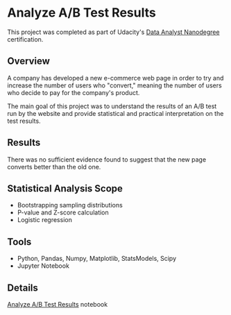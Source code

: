 # Analyze A/B Test Results
This project was completed as part of Udacity's [Data Analyst Nanodegree](https://eu.udacity.com/course/data-analyst-nanodegree--nd002) certification.

## Overview
A company has developed a new e-commerce web page in order to try and increase the number of users who "convert," meaning the number of users who decide to pay for the company's product.

The main goal of this project was to understand the results of an A/B test run by the website and provide statistical and practical interpretation on the test results.

## Results
There was no sufficient evidence found to suggest that the new page converts better than the old one.

## Statistical Analysis Scope
- Bootstrapping sampling distributions
- P-value and Z-score calculation
- Logistic regression

## Tools
- Python, Pandas, Numpy, Matplotlib, StatsModels, Scipy
- Jupyter Notebook

## Details
[Analyze A/B Test Results](https://github.com/ksatola/Analyze-A-B-Test-Results/blob/master/Analyze_ab_test_results_notebook_final.ipynb) notebook
